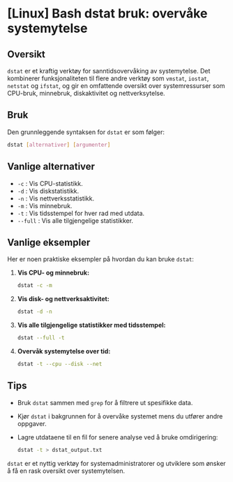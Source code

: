 # [Linux] Bash dstat bruk: overvåke systemytelse

## Oversikt
`dstat` er et kraftig verktøy for sanntidsovervåking av systemytelse. Det kombinerer funksjonaliteten til flere andre verktøy som `vmstat`, `iostat`, `netstat` og `ifstat`, og gir en omfattende oversikt over systemressurser som CPU-bruk, minnebruk, diskaktivitet og nettverksytelse.

## Bruk
Den grunnleggende syntaksen for `dstat` er som følger:

```bash
dstat [alternativer] [argumenter]
```

## Vanlige alternativer
- `-c` : Vis CPU-statistikk.
- `-d` : Vis diskstatistikk.
- `-n` : Vis nettverksstatistikk.
- `-m` : Vis minnebruk.
- `-t` : Vis tidsstempel for hver rad med utdata.
- `--full` : Vis alle tilgjengelige statistikker.

## Vanlige eksempler
Her er noen praktiske eksempler på hvordan du kan bruke `dstat`:

1. **Vis CPU- og minnebruk:**

   ```bash
   dstat -c -m
   ```

2. **Vis disk- og nettverksaktivitet:**

   ```bash
   dstat -d -n
   ```

3. **Vis alle tilgjengelige statistikker med tidsstempel:**

   ```bash
   dstat --full -t
   ```

4. **Overvåk systemytelse over tid:**

   ```bash
   dstat -t --cpu --disk --net
   ```

## Tips
- Bruk `dstat` sammen med `grep` for å filtrere ut spesifikke data.
- Kjør `dstat` i bakgrunnen for å overvåke systemet mens du utfører andre oppgaver.
- Lagre utdataene til en fil for senere analyse ved å bruke omdirigering: 

   ```bash
   dstat -t > dstat_output.txt
   ```

`dstat` er et nyttig verktøy for systemadministratorer og utviklere som ønsker å få en rask oversikt over systemytelsen.